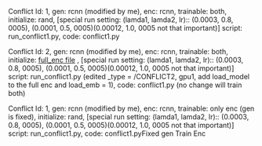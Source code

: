 Conflict Id: 1, gen: rcnn (modified by me), enc: rcnn, trainable: both, initialize: rand, [special run setting: (lamda1, lamda2, lr):: (0.0003, 0.8, 0005), (0.0001, 0.5, 0005)(0.00012, 1.0, 0005 not that important)] script: run_conflict1.py, code: conflict1.py


Conflict Id: 2, gen: rcnn (modified by me), enc: rcnn, trainable: both, initialize: [full_enc file](https://github.com/rizwan09/budget_model/blob/dev/model_sparsity_0.0003_coherent_1_dropout_0.1_lr_0.005_max_epochs_100.txt.pkl.gz) , [special run setting: (lamda1, lamda2, lr):: (0.0003, 0.8, 0005), (0.0001, 0.5, 0005)(0.00012, 1.0, 0005 not that important)] script: run_conflict1.py (edited _type = /CONFLICT2, gpu1, add load_model to the full enc and load_emb = 1), code: conflict1.py (no change will train both)


Conflict Id: 1, gen: rcnn (modified by me), enc: rcnn, trainable: only enc (gen is fixed), initialize: rand, [special run setting: (lamda1, lamda2, lr):: (0.0003, 0.8, 0005), (0.0001, 0.5, 0005)(0.00012, 1.0, 0005 not that important)] script: run_conflict1.py, code: conflict1.pyFixed gen Train Enc 
